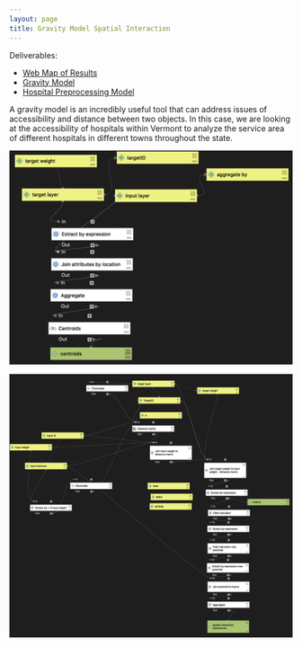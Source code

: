 ```yaml
---
layout: page
title: Gravity Model Spatial Interaction
---
```


Deliverables:
- [Web Map of Results](assets/gravity)
- [Gravity Model](gravitymodel.model3)
- [Hospital Preprocessing Model](preprocessing.model3)

A gravity model is an incredibly useful tool that can address issues of accessibility and distance between two objects. In this case, we are looking at the accessibility of hospitals within Vermont to analyze the service area of different hospitals in different towns throughout the state.

![Hospital data preprocessed model](preprocessing.png)

![Gravity model](gravitymodelmap.png)
